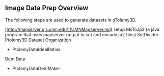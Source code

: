 ## Image Data Prep Overview ##


The following steps are used to generate datasets in pTolemy3D.


[http://mapserver.gis.umn.edu/](UMNMapserver.md) setup
MsToJp2 (a java program that uses mapserver output to cut and encode jp2 files)
SetDivider
Ptolemy3D Dataset Organization


  * PtolemyDataIdealRatios


Dem Data

  * PtolemyDataDemMaker